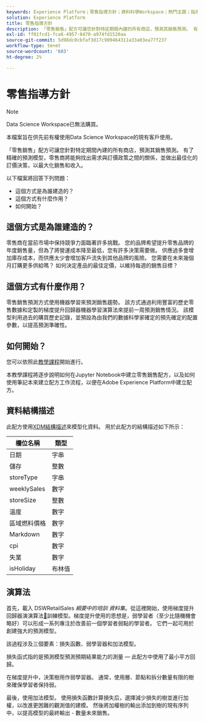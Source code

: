```yaml
---
keywords: Experience Platform；零售指導方針；資料科學Workspace；熱門主題；指導方針；預先建立指導方針
solution: Experience Platform
title: 零售指導方針
description: 「零售銷售」配方可讓您針對特定期間內建的所有商店，預測其銷售預測。 有了精確的預測模型，零售商將能夠找出需求與訂價政策之間的關係，並做出最佳化的訂價決策，以最大化銷售和收入。
exl-id: ff01fcd1-fca6-4957-8470-a974fd1520aa
source-git-commit: 5d98dc0cbfaf3d17c909464311a33a03ea77f237
workflow-type: tm+mt
source-wordcount: '603'
ht-degree: 2%

---
```


# 零售指導方針

>[!NOTE]
>
>Data Science Workspace已無法購買。
>
>本檔案旨在供先前有權使用Data Science Workspace的現有客戶使用。

「零售銷售」配方可讓您針對特定期間內建的所有商店，預測其銷售預測。 有了精確的預測模型，零售商將能夠找出需求與訂價政策之間的關係，並做出最佳化的訂價決策，以最大化銷售和收入。

以下檔案將回答下列問題：
* 這個方式是為誰建造的？
* 這個方式有什麼作用？
* 如何開始？

## 這個方式是為誰建造的？

零售商在當前市場中保持競爭力面臨著許多挑戰。 您的品牌希望提升零售品牌的年度銷售量，但為了將營運成本降至最低，您有許多決策需要做。 供應過多會增加庫存成本，而供應太少會增加客戶流失到其他品牌的風險。 您需要在未來幾個月訂購更多供給嗎？ 如何決定產品的最佳定價，以維持每週的銷售目標？

## 這個方式有什麼作用？

零售銷售預測方式使用機器學習來預測銷售趨勢。 該方式通過利用豐富的歷史零售數據和定製的梯度提升回歸器機器學習演算法來提前一周預測銷售情況。 該模型利用過去的購買歷史記錄，並預設為由我們的數據科學家確定的預先確定的配置參數，以提高預測準確性。

## 如何開始？

您可以依照此[教學課程](../jupyterlab/create-a-model.md)開始進行。

本教學課程將逐步說明如何在Jupyter Notebook中建立零售銷售配方，以及如何使用筆記本來建立配方工作流程，以便在Adobe Experience Platform中建立配方。

## 資料結構描述

此配方使用[XDM結構描述](../../xdm/schema/field-dictionary.md)來模型化資料。 用於此配方的結構描述如下所示：

| 欄位名稱 | 類型 |
| --- | --- |
| 日期 | 字串 |
| 儲存 | 整數 |
| storeType | 字串 |
| weeklySales | 數字 |
| storeSize | 整數 |
| 溫度 | 數字 |
| 區域燃料價格 | 數字 |
| Markdown | 數字 |
| cpi | 數字 |
| 失業 | 數字 |
| isHoliday | 布林值 |


## 演算法

首先，載入 DSWRetailSales *綱要中的培訓 資料集*。從這裡開始，使用梯度提升回歸器演演算法[&#128279;](https://scikit-learn.org/stable/modules/generated/sklearn.ensemble.GradientBoostingRegressor.html)訓練模型。梯度提升使用的思想是，弱學習者（至少比隨機機會略好）可以形成一系列專注於改善前一個學習者弱點的學習者。 它們一起可用於創建強大的預測模型。

該過程涉及三個要素：損失函數、弱學習器和加法模型。

損失函式指的是預測模型預測預期結果能力的測量 — 此配方中使用了最小平方回歸。

在梯度提升中，決策樹用作弱學習器。 通常，使用層、節點和拆分數量有限的樹來確保學習者保持弱。

最後，使用加法模型。 使用損失函數計算損失后，選擇減少損失的樹並進行加權，以改進更困難的觀測值的建模。 然後將加權樹的輸出添加到樹的現有序列中，以提高模型的最終輸出 - 數量未來銷售。
